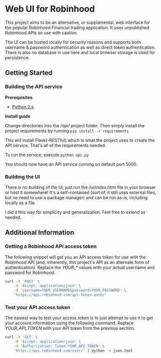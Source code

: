 # Web UI for Robinhood

This project aims to be an alternative, or supplamental, web interface for 
the popular Robinhood Financial trading application. It uses unpublished 
Robinhood APIs so use with caution.

The UI can be hosted locally for security reasons and supports both 
username & password authentication as well as direct token authentication. There 
is also no database in use here and local browser storage is used for persistence. 


## Getting Started
### Building the API service

**Prerequisites**

* [Python 2.x](https://www.python.org/downloads/)

**Install guide**

Change directories into the */api/* project folder. Then simply 
install the project requirements by running `pip install -r requirements`

This will install Flask(-RESTful) which is what the project uses to create 
the API service. That's all of the requirements needed. 

To run the service, execute ```python api.py```

You should now have an API service running on default port 5000. 

### Building the UI

There is no building of the UI, just run the */ui/index.html* file in your browser or host it 
somewhere! It's a self-contained (sort of, it still uses external files, but no 
need to use a package manager) and can be run as-is, including locally as a file. 

I did it this way for simplicity and generalization. Feel free to extend as needed. 


## Additional Information
### Getting a Robinhood API access token

The following snippet will get you an API access token for use with the 
Robinhood API (and, inherently, this project's API as an alternate form 
of authentication). Replace the *YOUR_\** values with your actual 
username and password for Robinhood. 

```bash
curl -X 'POST' \
	-H 'Accept: application/json' \
	-d 'username=YOUR_USERNAME&password=YOUR_PASSWORD' \
	'https://api.robinhood.com/api-token-auth/'
```

### Test your API access token

The easiest way to test your access token is to just attempt to use it to get your 
account information using the following command. Replace *YOUR_API_TOKEN* with your 
API token from the previous section.

```bash
curl -X 'GET' \
	-H 'Accept: application/json' \
    -H 'Authorization: Token YOUR_API_TOKEN' \
    'https://api.robinhood.com/user/' | python -m json.tool
```

